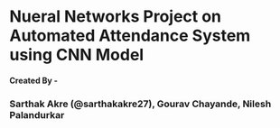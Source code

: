 # **Nueral Networks Project** on **Automated Attendance System** using **CNN** Model

<h4>Created By - </h4>
<h3>Sarthak Akre (@sarthakakre27), Gourav Chayande, Nilesh Palandurkar</h3>
